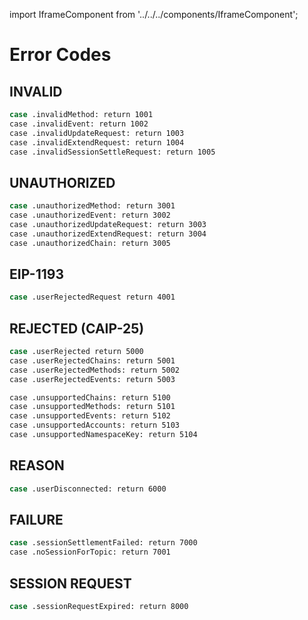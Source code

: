 import IframeComponent from '../../../components/IframeComponent';

# Error Codes

## INVALID

```sh
case .invalidMethod: return 1001
case .invalidEvent: return 1002
case .invalidUpdateRequest: return 1003
case .invalidExtendRequest: return 1004
case .invalidSessionSettleRequest: return 1005
```

## UNAUTHORIZED

```sh
case .unauthorizedMethod: return 3001
case .unauthorizedEvent: return 3002
case .unauthorizedUpdateRequest: return 3003
case .unauthorizedExtendRequest: return 3004
case .unauthorizedChain: return 3005
```

## EIP-1193

```sh
case .userRejectedRequest return 4001
```

## REJECTED (CAIP-25)

```sh
case .userRejected return 5000
case .userRejectedChains: return 5001
case .userRejectedMethods: return 5002
case .userRejectedEvents: return 5003

case .unsupportedChains: return 5100
case .unsupportedMethods: return 5101
case .unsupportedEvents: return 5102
case .unsupportedAccounts: return 5103
case .unsupportedNamespaceKey: return 5104
```

## REASON

```sh
case .userDisconnected: return 6000
```

## FAILURE

```sh
case .sessionSettlementFailed: return 7000
case .noSessionForTopic: return 7001
```

## SESSION REQUEST

```sh
case .sessionRequestExpired: return 8000
```

<IframeComponent />
